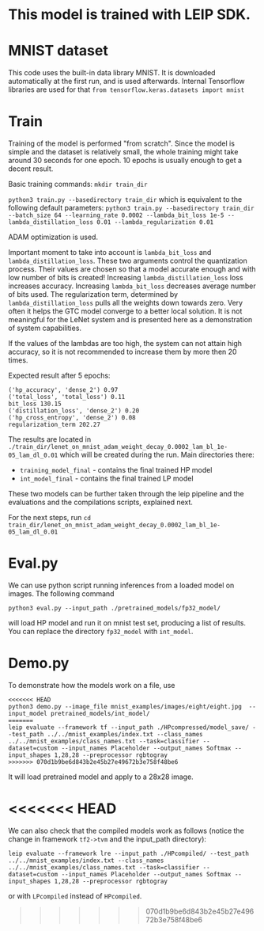 # This model is trained with LEIP SDK.

# MNIST dataset

This code uses the built-in data library MNIST.
It is downloaded automatically at the first run, and is used afterwards.
Internal Tensorflow libraries are used for that 
`from tensorflow.keras.datasets import mnist`

# Train

Training of the model is performed "from scratch". Since the model is simple and the dataset is relatively
small, the whole training might take around 30 seconds for one epoch. 
10 epochs is usually enough to get a decent result.


Basic training commands:
`mkdir train_dir`

`python3 train.py --basedirectory train_dir`
which is equivalent to the following default parameters:
`python3 train.py --basedirectory train_dir --batch_size 64 --learning_rate 0.0002 --lambda_bit_loss 1e-5 --lambda_distillation_loss 0.01 --lambda_regularization 0.01`

ADAM optimization is used.

Important moment to take into account is `lambda_bit_loss` and `lambda_distillation_loss`. These two arguments control the quantization process. Their values are chosen so that a model accurate enough and with low number of bits is created! 
Increasing `lambda_distillation_loss` loss increases accuracy.
Increasing `lambda_bit_loss` decreases average number of bits used.
The regularization term, determined by `lambda_distillation_loss` pulls all the weights down towards zero. Very often it helps the GTC model converge to a better local solution. It is not meaningful for the LeNet system and is presented here as a demonstration of system capabilities.

If the values of the lambdas are too high, the system can not attain high accuracy, so it is not recommended to increase them by more then 20 times.

Expected result after 5 epochs:
```('lp_accuracy', 'dense_2') 0.94
('hp_accuracy', 'dense_2') 0.97
('total_loss', 'total_loss') 0.11
bit_loss 130.15
('distillation_loss', 'dense_2') 0.20
('hp_cross_entropy', 'dense_2') 0.08
regularization_term 202.27
```
The results are located in `./train_dir/lenet_on_mnist_adam_weight_decay_0.0002_lam_bl_1e-05_lam_dl_0.01`
which will be created during the run. Main directories there:
* `training_model_final` - contains the final trained HP model
* `int_model_final`      - contains the final trained LP model

These two models can be further taken through the leip pipeline and the evaluations and the compilations scripts, explained next.

For the next steps, run `cd train_dir/lenet_on_mnist_adam_weight_decay_0.0002_lam_bl_1e-05_lam_dl_0.01`

# Eval.py
We can use python script running inferences from a loaded model on images. The following command
```
python3 eval.py --input_path ./pretrained_models/fp32_model/
```
will load HP model and run it on mnist test set, producing a list of results. You can replace the directory `fp32_model` with `int_model`.

# Demo.py
To demonstrate how the models work on a file, use
```
<<<<<<< HEAD
python3 demo.py --image_file mnist_examples/images/eight/eight.jpg  --input_model pretrained_models/int_model/
=======
leip evaluate --framework tf --input_path ./HPcompressed/model_save/ --test_path ../../mnist_examples/index.txt --class_names ../../mnist_examples/class_names.txt --task=classifier --dataset=custom --input_names Placeholder --output_names Softmax --input_shapes 1,28,28 --preprocessor rgbtogray
>>>>>>> 070d1b9be6d843b2e45b27e49672b3e758f48be6
```
It will load pretrained model and apply to a 28x28 image.

<<<<<<< HEAD
=======
We can also check that the compiled models work as follows (notice the change in framework `tf2->tvm` and the input_path directory):
```
leip evaluate --framework lre --input_path ./HPcompiled/ --test_path ../../mnist_examples/index.txt --class_names ../../mnist_examples/class_names.txt --task=classifier --dataset=custom --input_names Placeholder --output_names Softmax --input_shapes 1,28,28 --preprocessor rgbtogray
```
or with `LPcompiled` instead of `HPcompiled`.
>>>>>>> 070d1b9be6d843b2e45b27e49672b3e758f48be6


